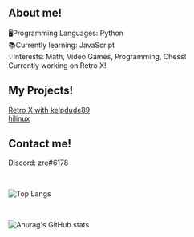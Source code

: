 ## About me!
🖥️Programming Languages: Python
<br/>
📚Currently learning: JavaScript
<br/>
💡Interests: Math, Video Games, Programming, Chess!
<br/>
Currently working on Retro X!
<br/>


## My Projects!
<a href="https://github.com/HiPap/retro-x-webhookspammer">Retro X with kelpdude89 </a>
<br/>
<a href="https://github.com/HiPap/hilinux">hilinux </a>
<br/>

## Contact me!
Discord: zre#6178
<br/>

<br/>

![Top Langs](https://github-readme-stats.vercel.app/api/top-langs/?username=HiPap&layout=compact)
<br/>

<br/>

![Anurag's GitHub stats](https://github-readme-stats.vercel.app/api?username=HiPap&show_icons=true&theme=synthwave)
<br/>
